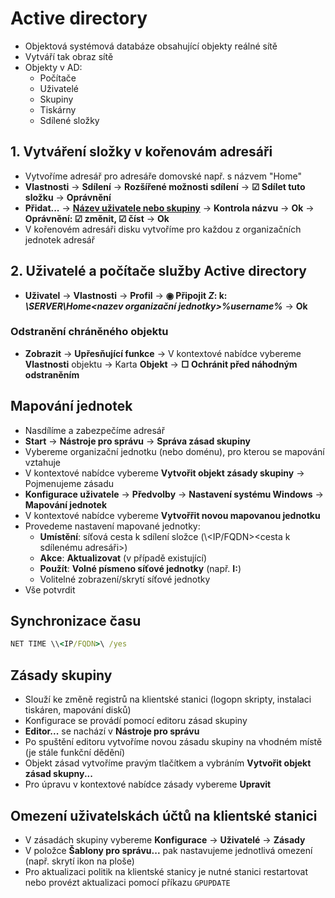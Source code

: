 # Active directory
- Objektová systémová databáze obsahující objekty reálné sítě
- Vytváří tak obraz sítě
- Objekty v AD:
  - Počítače
  - Uživatelé
  - Skupiny
  - Tiskárny
  - Sdílené složky

## 1. Vytváření složky v kořenovám adresáři
- Vytvoříme adresář pro adresáře domovské např. s názvem "Home" 
- **Vlastnosti** → **Sdílení** → **Rozšířené možnosti sdílení** → **☑ Sdílet tuto složku** → **Oprávnění**
- **Přidat...** → <u>**Název uživatele nebo skupiny**</u> → **Kontrola názvu** → **Ok** → **Oprávnění: ☑ změnit, ☑ číst** → **Ok**
- V kořenovém adresáři disku vytvoříme pro každou z organizačních jednotek adresář

## 2. Uživatelé a počítače služby Active directory
- **Uživatel** → **Vlastnosti** → **Profil** → **◉ Připojit _Z_: k: _\\SERVER\Home\<nazev organizační jednotky>\%username%_** → **Ok**

### Odstranění chráněného objektu
- **Zobrazit** → **Upřesňující funkce** → V kontextové nabídce vybereme **Vlastnosti** objektu → Karta **Objekt** → **□ Ochránit před náhodným odstraněním**

## Mapování jednotek
- Nasdílíme a zabezpečíme adresář
- **Start** → **Nástroje pro správu** → **Správa zásad skupiny**
- Vybereme organizační jednotku (nebo doménu), pro kterou se mapování vztahuje
- V kontextové nabídce vybereme **Vytvořit objekt zásady skupiny** -> Pojmenujeme zásadu
- **Konfigurace uživatele** → **Předvolby** → **Nastavení systému Windows** → **Mapování jednotek**
- V kontextové nabídce vybereme **Vytvořřit novou mapovanou jednotku**
- Provedeme nastavení mapované jednotky:
  - **Umístění**: síťová cesta k sdílení složce (\\<IP/FQDN>\<cesta k sdílenému adresáři>)
  - **Akce**: **Aktualizovat** (v případě existující)
  - **Použít**: **Volné písmeno síťové jednotky** (např. **I:**)
  - Volitelné zobrazení/skrytí síťové jednotky
- Vše potvrdit

## Synchronizace času
```cmd
NET TIME \\<IP/FQDN>\ /yes
```

## Zásady skupiny
- Slouží ke změně registrů na klientské stanici (logopn skripty, instalaci tiskáren, mapování disků)
- Konfigurace se provádí pomocí editoru zásad skupiny
- **Editor...** se nachází v **Nástroje pro správu**
- Po spuštění editoru vytvoříme novou zásadu skupiny na vhodném místě (je stále funkční dědění)
- Objekt zásad vytvoříme pravým tlačítkem a vybráním **Vytvořit objekt zásad skupny...**
- Pro úpravu v kontextové nabídce zásady vybereme **Upravit**

## Omezení uživatelskách účtů na klientské stanici
- V zásadách skupiny vybereme **Konfigurace** → **Uživatelé** → **Zásady**
- V položce **Šablony pro správu...** pak nastavujeme jednotlivá omezení (např. skrytí ikon na ploše)
- Pro aktualizaci politik na klientské stanicy je nutné stanici restartovat nebo provézt aktualizaci pomocí příkazu `GPUPDATE`
